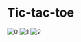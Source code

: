 # Tic-tac-toe
 
![0](https://github.com/Abir-Hasan-Al-amin/Tic-tac-toe/assets/140844292/529a7bd5-96df-475b-87ce-eabe66e47808)
![1](https://github.com/Abir-Hasan-Al-amin/Tic-tac-toe/assets/140844292/5038199a-e487-417f-b7e7-d06cf4e19dae)
![2](https://github.com/Abir-Hasan-Al-amin/Tic-tac-toe/assets/140844292/5341e49a-6395-493e-8bdd-a61f2a827329)
